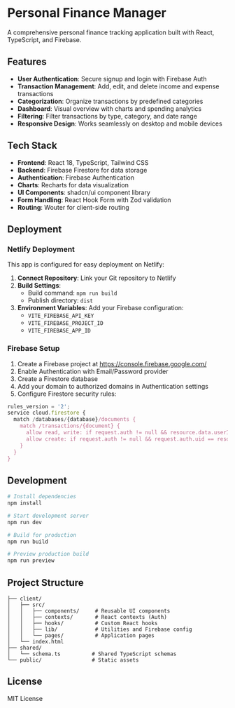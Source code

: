 # Personal Finance Manager

A comprehensive personal finance tracking application built with React, TypeScript, and Firebase.

## Features

- **User Authentication**: Secure signup and login with Firebase Auth
- **Transaction Management**: Add, edit, and delete income and expense transactions
- **Categorization**: Organize transactions by predefined categories
- **Dashboard**: Visual overview with charts and spending analytics
- **Filtering**: Filter transactions by type, category, and date range
- **Responsive Design**: Works seamlessly on desktop and mobile devices

## Tech Stack

- **Frontend**: React 18, TypeScript, Tailwind CSS
- **Backend**: Firebase Firestore for data storage
- **Authentication**: Firebase Authentication
- **Charts**: Recharts for data visualization
- **UI Components**: shadcn/ui component library
- **Form Handling**: React Hook Form with Zod validation
- **Routing**: Wouter for client-side routing

## Deployment

### Netlify Deployment

This app is configured for easy deployment on Netlify:

1. **Connect Repository**: Link your Git repository to Netlify
2. **Build Settings**: 
   - Build command: `npm run build`
   - Publish directory: `dist`
3. **Environment Variables**: Add your Firebase configuration:
   - `VITE_FIREBASE_API_KEY`
   - `VITE_FIREBASE_PROJECT_ID`
   - `VITE_FIREBASE_APP_ID`

### Firebase Setup

1. Create a Firebase project at https://console.firebase.google.com/
2. Enable Authentication with Email/Password provider
3. Create a Firestore database
4. Add your domain to authorized domains in Authentication settings
5. Configure Firestore security rules:

```javascript
rules_version = '2';
service cloud.firestore {
  match /databases/{database}/documents {
    match /transactions/{document} {
      allow read, write: if request.auth != null && resource.data.userId == request.auth.uid;
      allow create: if request.auth != null && request.auth.uid == resource.data.userId;
    }
  }
}
```

## Development

```bash
# Install dependencies
npm install

# Start development server
npm run dev

# Build for production
npm run build

# Preview production build
npm run preview
```

## Project Structure

```
├── client/
│   ├── src/
│   │   ├── components/     # Reusable UI components
│   │   ├── contexts/       # React contexts (Auth)
│   │   ├── hooks/          # Custom React hooks
│   │   ├── lib/            # Utilities and Firebase config
│   │   └── pages/          # Application pages
│   └── index.html
├── shared/
│   └── schema.ts          # Shared TypeScript schemas
└── public/                # Static assets
```

## License

MIT License